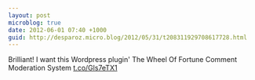 ```yaml
---
layout: post
microblog: true
date: 2012-06-01 07:40 +1000
guid: http://desparoz.micro.blog/2012/05/31/t208311929708617728.html
---
```

Brilliant! I want this Wordpress plugin' The Wheel Of Fortune Comment Moderation System [t.co/Gls7eTX1](http://t.co/Gls7eTX1)
